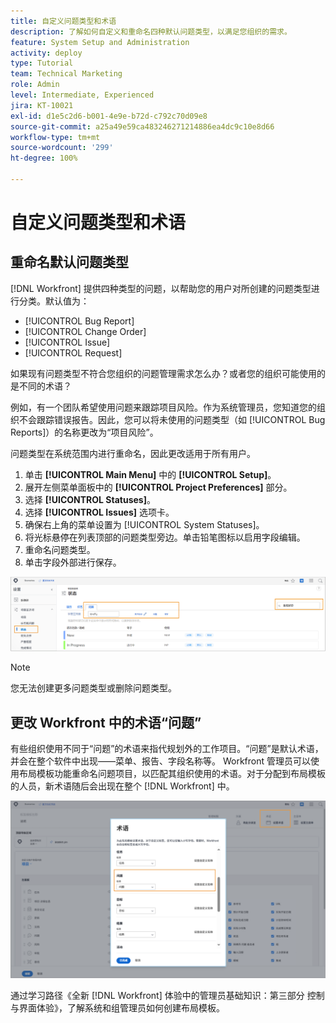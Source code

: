 ```yaml
---
title: 自定义问题类型和术语
description: 了解如何自定义和重命名四种默认问题类型，以满足您组织的需求。
feature: System Setup and Administration
activity: deploy
type: Tutorial
team: Technical Marketing
role: Admin
level: Intermediate, Experienced
jira: KT-10021
exl-id: d1e5c2d6-b001-4e9e-b72d-c792c70d09e8
source-git-commit: a25a49e59ca483246271214886ea4dc9c10e8d66
workflow-type: tm+mt
source-wordcount: '299'
ht-degree: 100%

---
```


# 自定义问题类型和术语

## 重命名默认问题类型

[!DNL Workfront] 提供四种类型的问题，以帮助您的用户对所创建的问题类型进行分类。默认值为：

* [!UICONTROL Bug Report]
* [!UICONTROL Change Order]
* [!UICONTROL Issue]
* [!UICONTROL Request]

如果现有问题类型不符合您组织的问题管理需求怎么办？或者您的组织可能使用的是不同的术语？

例如，有一个团队希望使用问题来跟踪项目风险。作为系统管理员，您知道您的组织不会跟踪错误报告。因此，您可以将未使用的问题类型（如 [!UICONTROL Bug Reports]）的名称更改为“项目风险”。

问题类型在系统范围内进行重命名，因此更改适用于所有用户。

1. 单击 **[!UICONTROL Main Menu]** 中的 **[!UICONTROL Setup]**。
1. 展开左侧菜单面板中的 **[!UICONTROL Project Preferences]** 部分。
1. 选择 **[!UICONTROL Statuses]**。
1. 选择 **[!UICONTROL Issues]** 选项卡。
1. 确保右上角的菜单设置为 [!UICONTROL System Statuses]。
1. 将光标悬停在列表顶部的问题类型旁边。单击铅笔图标以启用字段编辑。
1. 重命名问题类型。
1. 单击字段外部进行保存。

![[!UICONTROL Issues] 选项卡，在 [!UICONTROL Statuses] 页面中，位于 [!UICONTROL Setup]](assets/admin-fund-issue-types.png)

>[!NOTE]
>
>您无法创建更多问题类型或删除问题类型。

<!---
learn more URLs
Customize default issue types
--->

## 更改 Workfront 中的术语“问题”

有些组织使用不同于“问题”的术语来指代规划外的工作项目。“问题”是默认术语，并会在整个软件中出现——菜单、报告、字段名称等。
Workfront 管理员可以使用布局模板功能重命名问题项目，以匹配其组织使用的术语。对于分配到布局模板的人员，新术语随后会出现在整个 [!DNL Workfront] 中。

![[!UICONTROL Terminology] 窗口，其中突出显示 [!UICONTROL Issue]](assets/admin-fund-issue-custom-terminology.png)

<!---
paragraph below needs a hyperlink
--->

通过学习路径《全新 [!DNL Workfront] 体验中的管理员基础知识：第三部分 控制与界面体验》，了解系统和组管理员如何创建布局模板。

<!---
learn more URLs
Create and manage layout templates
--->
